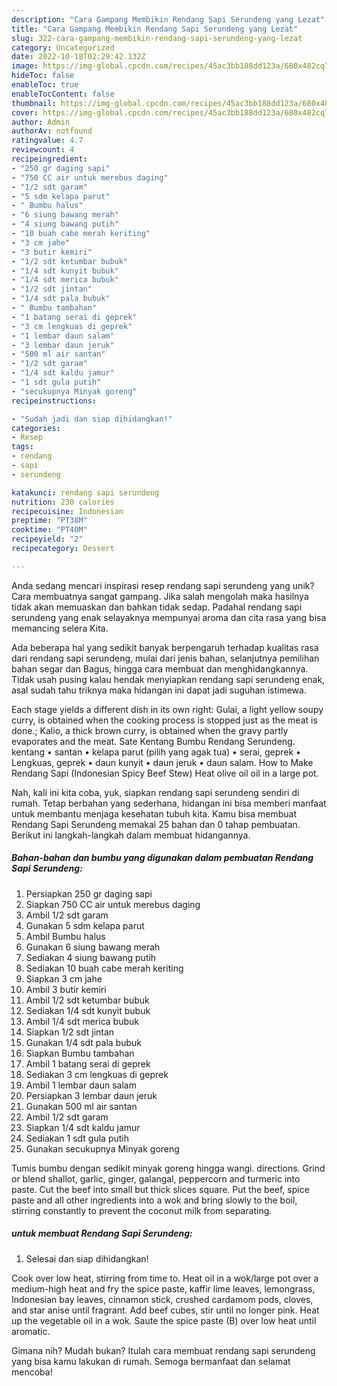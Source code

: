 ```yaml
---
description: "Cara Gampang Membikin Rendang Sapi Serundeng yang Lezat"
title: "Cara Gampang Membikin Rendang Sapi Serundeng yang Lezat"
slug: 322-cara-gampang-membikin-rendang-sapi-serundeng-yang-lezat
category: Uncategorized
date: 2022-10-18T02:29:42.132Z
image: https://img-global.cpcdn.com/recipes/45ac3bb188dd123a/680x482cq70/rendang-sapi-serundeng-foto-resep-utama.jpg
hideToc: false
enableToc: true
enableTocContent: false
thumbnail: https://img-global.cpcdn.com/recipes/45ac3bb188dd123a/680x482cq70/rendang-sapi-serundeng-foto-resep-utama.jpg
cover: https://img-global.cpcdn.com/recipes/45ac3bb188dd123a/680x482cq70/rendang-sapi-serundeng-foto-resep-utama.jpg
author: Admin
authorAv: notfound
ratingvalue: 4.7
reviewcount: 4
recipeingredient:
- "250 gr daging sapi"
- "750 CC air untuk merebus daging"
- "1/2 sdt garam"
- "5 sdm kelapa parut"
- " Bumbu halus"
- "6 siung bawang merah"
- "4 siung bawang putih"
- "10 buah cabe merah keriting"
- "3 cm jahe"
- "3 butir kemiri"
- "1/2 sdt ketumbar bubuk"
- "1/4 sdt kunyit bubuk"
- "1/4 sdt merica bubuk"
- "1/2 sdt jintan"
- "1/4 sdt pala bubuk"
- " Bumbu tambahan"
- "1 batang serai di geprek"
- "3 cm lengkuas di geprek"
- "1 lembar daun salam"
- "3 lembar daun jeruk"
- "500 ml air santan"
- "1/2 sdt garam"
- "1/4 sdt kaldu jamur"
- "1 sdt gula putih"
- "secukupnya Minyak goreng"
recipeinstructions:

- "Sudah jadi dan siap dihidangkan!"
categories:
- Resep
tags:
- rendang
- sapi
- serundeng

katakunci: rendang sapi serundeng 
nutrition: 230 calories
recipecuisine: Indonesian
preptime: "PT38M"
cooktime: "PT40M"
recipeyield: "2"
recipecategory: Dessert

---
```





Anda sedang mencari inspirasi resep rendang sapi serundeng yang unik? Cara membuatnya sangat gampang. Jika salah mengolah maka hasilnya tidak akan memuaskan dan bahkan tidak sedap. Padahal rendang sapi serundeng yang enak selayaknya mempunyai aroma dan cita rasa yang bisa memancing selera Kita.





Ada beberapa hal yang sedikit banyak berpengaruh terhadap kualitas rasa dari rendang sapi serundeng, mulai dari jenis bahan, selanjutnya pemilihan bahan segar dan Bagus, hingga cara membuat dan menghidangkannya. Tidak usah pusing kalau hendak menyiapkan rendang sapi serundeng enak,      asal sudah tahu triknya maka hidangan ini dapat jadi suguhan istimewa.














Each stage yields a different dish in its own right: Gulai, a light yellow soupy curry, is obtained when the cooking process is stopped just as the meat is done.; Kalio, a thick brown curry, is obtained when the gravy partly evaporates and the meat. Sate Kentang Bumbu Rendang Serundeng. kentang • santan • kelapa parut (pilih yang agak tua) • serai, geprek • Lengkuas, geprek • daun kunyit • daun jeruk • daun salam. How to Make Rendang Sapi (Indonesian Spicy Beef Stew) Heat olive oil oil in a large pot.






Nah, kali ini kita coba, yuk, siapkan rendang sapi serundeng sendiri di rumah. Tetap berbahan yang sederhana, hidangan ini bisa memberi manfaat untuk membantu menjaga kesehatan tubuh kita. Kamu bisa membuat Rendang Sapi Serundeng memakai 25 bahan dan 0 tahap pembuatan. Berikut ini langkah-langkah dalam membuat hidangannya.

<!--inarticleads1-->

##### Bahan-bahan dan bumbu yang digunakan dalam pembuatan Rendang Sapi Serundeng:

1. Persiapkan 250 gr daging sapi
1. Siapkan 750 CC air untuk merebus daging
1. Ambil 1/2 sdt garam
1. Gunakan 5 sdm kelapa parut
1. Ambil  Bumbu halus
1. Gunakan 6 siung bawang merah
1. Sediakan 4 siung bawang putih
1. Sediakan 10 buah cabe merah keriting
1. Siapkan 3 cm jahe
1. Ambil 3 butir kemiri
1. Ambil 1/2 sdt ketumbar bubuk
1. Sediakan 1/4 sdt kunyit bubuk
1. Ambil 1/4 sdt merica bubuk
1. Siapkan 1/2 sdt jintan
1. Gunakan 1/4 sdt pala bubuk
1. Siapkan  Bumbu tambahan
1. Ambil 1 batang serai di geprek
1. Sediakan 3 cm lengkuas di geprek
1. Ambil 1 lembar daun salam
1. Persiapkan 3 lembar daun jeruk
1. Gunakan 500 ml air santan
1. Ambil 1/2 sdt garam
1. Siapkan 1/4 sdt kaldu jamur
1. Sediakan 1 sdt gula putih
1. Gunakan secukupnya Minyak goreng


Tumis bumbu dengan sedikit minyak goreng hingga wangi. directions. Grind or blend shallot, garlic, ginger, galangal, peppercorn and turmeric into paste. Cut the beef into small but thick slices square. Put the beef, spice paste and all other ingredients into a wok and bring slowly to the boil, stirring constantly to prevent the coconut milk from separating. 

<!--inarticleads2-->

#####  untuk membuat Rendang Sapi Serundeng:


1. Selesai dan siap dihidangkan!

Cook over low heat, stirring from time to. Heat oil in a wok/large pot over a medium-high heat and fry the spice paste, kaffir lime leaves, lemongrass, Indonesian bay leaves, cinnamon stick, crushed cardamom pods, cloves, and star anise until fragrant. Add beef cubes, stir until no longer pink. Heat up the vegetable oil in a wok. Saute the spice paste (B) over low heat until aromatic. 

Gimana nih? Mudah bukan? Itulah cara membuat rendang sapi serundeng yang bisa kamu lakukan di rumah. Semoga bermanfaat dan selamat mencoba!
